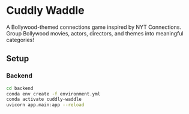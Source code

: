 # Cuddly Waddle

A Bollywood-themed connections game inspired by NYT Connections. Group Bollywood movies, actors, directors, and themes into meaningful categories!

## Setup

### Backend
```bash
cd backend
conda env create -f environment.yml
conda activate cuddly-waddle
uvicorn app.main:app --reload